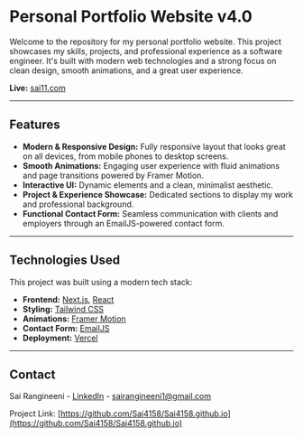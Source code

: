 # Personal Portfolio Website v4.0

Welcome to the repository for my personal portfolio website. This project showcases my skills, projects, and professional experience as a software engineer. It's built with modern web technologies and a strong focus on clean design, smooth animations, and a great user experience.

**Live:** [sai11.com](https://www.sai11.com)

---

## Features

-   **Modern & Responsive Design:** Fully responsive layout that looks great on all devices, from mobile phones to desktop screens.
-   **Smooth Animations:** Engaging user experience with fluid animations and page transitions powered by Framer Motion.
-   **Interactive UI:** Dynamic elements and a clean, minimalist aesthetic.
-   **Project & Experience Showcase:** Dedicated sections to display my work and professional background.
-   **Functional Contact Form:** Seamless communication with clients and employers through an EmailJS-powered contact form.

---

## Technologies Used

This project was built using a modern tech stack:

-   **Frontend:** [Next.js](https://nextjs.org/), [React](https://reactjs.org/)
-   **Styling:** [Tailwind CSS](https://tailwindcss.com/)
-   **Animations:** [Framer Motion](https://www.framer.com/motion/)
-   **Contact Form:** [EmailJS](https://www.emailjs.com/)
-   **Deployment:** [Vercel](https://vercel.com/)

---

## Contact

Sai Rangineeni - [LinkedIn](https://www.linkedin.com/in/sairangineeni/) - sairangineeni1@gmail.com

Project Link: [https://github.com/Sai4158/Sai4158.github.io](https://github.com/Sai4158/Sai4158.github.io)
